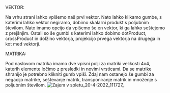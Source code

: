 VEKTOR:

Na vrhu strani lahko vpišemo naš prvi vektor. Nato lahko klikamo gumbe, s katerimi lahko vektor negiramo, dobimo skalarni produkt s poljubnim številom. Nato imamo opcijo da vpišemo še en vektor, ki ga lahko seštejemo z prejšnjim. Ostali so še gumbi s katerimi lahko dobimo dotProduct, crossProduct in dolžino vektorja, projekcijo prvega vektorja na drugega in kot med vektorji.

MATRIKA:

Pod naslovom matrika imamo dve vpisni polji za matriki velikosti 4x4, katerih elemente ločimo z presledki in novimi vrsticami. Da se matrike shranijo je potrebno klikniti gumb vpiši. Zdaj nam ostanejo še gumbi za negacijo matrike, seštevanje matrik, transponiranje matrik in množenje s poljubnim številom.
![Zajem v spletu_20-4-2022_111727_](https://user-images.githubusercontent.com/37377101/164195563-2e34a519-4477-41f0-bccf-1875adf286e9.jpeg)
